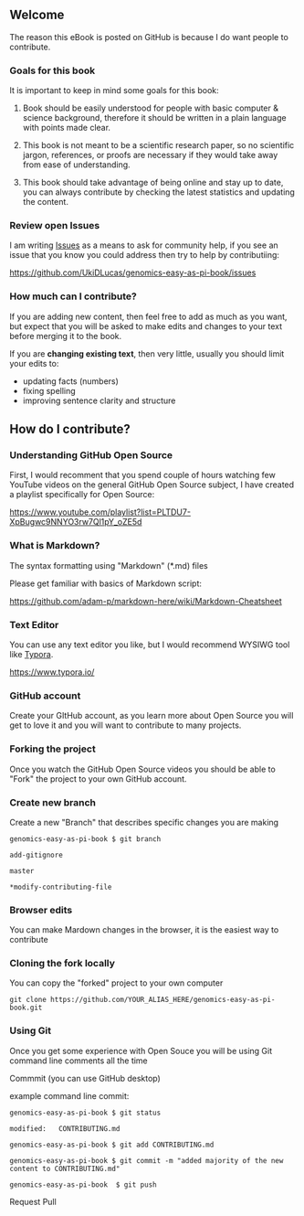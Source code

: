 ## Welcome

The reason this eBook is posted on GitHub is because I do want people to contribute.

### Goals for this book

It is important to keep in mind some goals for this book:

1) Book should be easily understood for people with basic computer & science background, therefore it should be written in a plain language with points made clear.

2) This book is not meant to be a scientific research paper, so no scientific jargon, references, or proofs are necessary if they would take away from ease of understanding.

3) This book should take advantage of being online and stay up to date, you can always contribute by checking the latest statistics and updating the content.

### Review open Issues

I am writing [Issues](https://github.com/UkiDLucas/genomics-easy-as-pi-book/issues) as a means to ask for community help, if you see an issue that you know you could address then try to help by contributiing:

https://github.com/UkiDLucas/genomics-easy-as-pi-book/issues

### How much can I contribute?

If you are adding new content, then feel free to add as much as you want, but expect that you will be asked to make edits and changes to your text before merging it to the book.

If you are **changing existing text**, then very little, usually you should limit your edits to:

- updating facts (numbers)
- fixing spelling
- improving sentence clarity and structure

## How do I contribute?

### Understanding GitHub Open Source

First, I would recomment that you spend couple of hours watching few YouTube videos on the general GitHub Open Source subject, I have created a playlist specifically for Open Source:

https://www.youtube.com/playlist?list=PLTDU7-XpBugwc9NNYO3rw7Ql1pY_oZE5d

### What is Markdown?

The syntax formatting using "Markdown" (*.md) files

Please get familiar with basics of Markdown script:

https://github.com/adam-p/markdown-here/wiki/Markdown-Cheatsheet

### Text Editor

You can use any text editor you like, but I would recommend WYSIWG tool like [Typora](https://www.typora.io/).

https://www.typora.io/ 

### GitHub account

Create your GItHub account, as you learn more about Open Source you will get to love it and you will want to contribute to many projects.

### Forking the project

Once you watch the GitHub Open Source videos you should be able to "Fork" the project to your own GitHub account.

### Create new branch

Create a new "Branch" that describes specific changes you are making

`genomics-easy-as-pi-book $ git branch`

`add-gitignore`

`master`

`*modify-contributing-file`

### Browser edits

You can make Mardown changes in the browser, it is the easiest way to contribute

### Cloning the fork locally

You can copy the "forked" project to your own computer

`git clone https://github.com/YOUR_ALIAS_HERE/genomics-easy-as-pi-book.git`

### Using Git

Once you get some experience with Open Souce you will be using Git command line comments all the time

Commmit (you can use GitHub desktop)

example command line commit:

`genomics-easy-as-pi-book $ git status`

`modified:   CONTRIBUTING.md`

`genomics-easy-as-pi-book $ git add CONTRIBUTING.md`

`genomics-easy-as-pi-book $ git commit -m "added majority of the new content to CONTRIBUTING.md"`

`genomics-easy-as-pi-book  $ git push`


Request Pull

